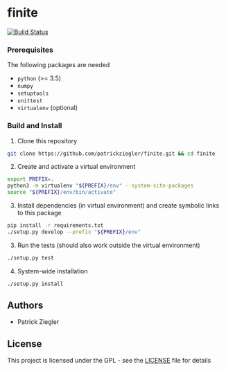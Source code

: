 # finite

[![Build Status](https://travis-ci.com/patrickziegler/finite.svg?branch=master)](https://travis-ci.com/patrickziegler/finite)

### Prerequisites

The following packages are needed

* `python` (>= 3.5)
* `numpy`
* `setuptools`
* `unittest`
* `virtualenv` (optional)

### Build and Install

1. Clone this repository
```bash
git clone https://github.com/patrickziegler/finite.git && cd finite
```

2. Create and activate a virtual environment
```bash
export PREFIX=.
python3 -m virtualenv "${PREFIX}/env" --system-site-packages
source "${PREFIX}/env/bin/activate"
```

3. Install dependencies (in virtual environment) and create symbolic links to this package
```bash
pip install -r requirements.txt
./setup.py develop --prefix "${PREFIX}/env"
```

3. Run the tests (should also work outside the virtual environment)
```bash
./setup.py test
```

4. System-wide installation
```bash
./setup.py install
```

## Authors

*  Patrick Ziegler

## License

This project is licensed under the GPL - see the [LICENSE](LICENSE) file for details
